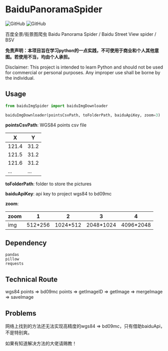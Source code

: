 # BaiduPanoramaSpider

![GitHub](https://img.shields.io/badge/license-MIT-green)
![GitHub](https://img.shields.io/badge/python-3.6-blue)

百度全景/街景图爬虫 Baidu Panorama Spider / Baidu Street View spider / BSV

**免责声明：本项目旨在学习python的一点实践，不可使用于商业和个人其他意图。若使用不当，均由个人承担。**

Disclaimer: This project is intended to learn Python and should not be used for commercial or personal purposes. Any improper use shall be borne by the individual.

## Usage

```python
from baiduImgSpider import baiduImgDownloader

baiduImgDownloader(pointsCsvPath, toFolderPath, baiduApiKey, zoom=3)
```

**pointsCsvPath**: WGS84 points csv file

| X        | Y        |
| -------- | -------- |
| 121.4 | 31.2 |
| 121.5 | 31.2 |
| 121.6 | 31.2 |
| ...      | ...      |

**toFolderPath**: folder to store the pictures

**baiduApiKey**: api key to project wgs84 to bd09mc

**zoom**: 

|zoom| 1       | 2        | 3         | 4         |
| -  | ------- | -------- | --------- | --------- |
|img | 512*256 | 1024*512 | 2048*1024 | 4096*2048 |



## Dependency

```
pandas
pillow
requests
```



## Technical Route

wgs84 points => bd09mc points => getImageID => getImage => mergeImage => saveImage

## Problems

网络上找到的方法还无法实现高精度的wgs84 => bd09mc，只有借助baiduApi，不是特别爽。

如果有知道解决方法的大佬请赐教！



